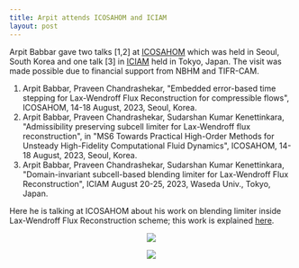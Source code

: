 ```yaml
---
title: Arpit attends ICOSAHOM and ICIAM
layout: post
---
```


Arpit Babbar gave two talks [1,2] at [ICOSAHOM](https://icosahom2023.org) which was held in Seoul, South Korea and one talk [3] in [ICIAM](https://iciam2023.org) held in Tokyo, Japan. The visit was made possible due to financial support from NBHM and TIFR-CAM.

1. Arpit Babbar, Praveen Chandrashekar, "Embedded error-based time stepping for Lax-Wendroff Flux Reconstruction for compressible flows", ICOSAHOM, 14-18 August, 2023, Seoul, Korea.
1. Arpit Babbar, Praveen Chandrashekar, Sudarshan Kumar Kenettinkara, "Admissibility preserving subcell limiter for Lax-Wendroff flux reconstruction", in "MS6 Towards Practical High-Order Methods for Unsteady High-Fidelity Computational Fluid Dynamics", ICOSAHOM, 14-18 August, 2023, Seoul, Korea.
1. Arpit Babbar, Praveen Chandrashekar, Sudarshan Kumar Kenettinkara, "Domain-invariant subcell-based blending limiter for Lax-Wendroff Flux Reconstruction", ICIAM August 20-25, 2023, Waseda Univ., Tokyo, Japan.

Here he is talking at ICOSAHOM about his work on blending limiter inside Lax-Wendroff Flux Reconstruction scheme; this work is explained [here](https://arxiv.org/abs/2305.10781).

<p align="center">
<a href="https://lh3.googleusercontent.com/pw/AIL4fc_cHATqZHz1LmFoLQ8EyAEFXKI973BqepLmO2HSzvIkB2U82_eZMs14e6ZYh-dqspXtiX7SOD9yVs_OTWohAfmcl4_cL1OuZYyEENik6w1qeDQSoSM=w2400?source=screenshot.guru"> <img src="https://lh3.googleusercontent.com/pw/AIL4fc_cHATqZHz1LmFoLQ8EyAEFXKI973BqepLmO2HSzvIkB2U82_eZMs14e6ZYh-dqspXtiX7SOD9yVs_OTWohAfmcl4_cL1OuZYyEENik6w1qeDQSoSM=w600-h315-p-k" /> </a>
</p>

<p align="center">
<a href="https://lh3.googleusercontent.com/pw/AIL4fc8nQ5Mdrh31FyDTuBk7cJY3cfKpORI8UdJNzJ7lTs5qcLGDr1UxnFHGoLn7D0hwrPas--buFgKTiQ7zFjuGNhi2Ex0n6-tWVtSkxgNeK5pnpUuSCyw=w2400?source=screenshot.guru"> <img src="https://lh3.googleusercontent.com/pw/AIL4fc8nQ5Mdrh31FyDTuBk7cJY3cfKpORI8UdJNzJ7lTs5qcLGDr1UxnFHGoLn7D0hwrPas--buFgKTiQ7zFjuGNhi2Ex0n6-tWVtSkxgNeK5pnpUuSCyw=w600-h315-p-k" /> </a>
</p>

